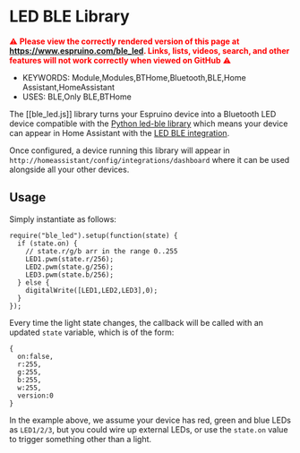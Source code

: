 <!--- Copyright (c) 2024 Gordon Williams, Pur3 Ltd. See the file LICENSE for copying permission. -->
LED BLE Library
===============

<span style="color:red">:warning: **Please view the correctly rendered version of this page at https://www.espruino.com/ble_led. Links, lists, videos, search, and other features will not work correctly when viewed on GitHub** :warning:</span>

* KEYWORDS: Module,Modules,BTHome,Bluetooth,BLE,Home Assistant,HomeAssistant
* USES: BLE,Only BLE,BTHome


The [[ble_led.js]] library turns your Espruino device into a Bluetooth LED device compatible with the [Python led-ble library](https://github.com/Bluetooth-Devices/led-ble/blob/main/src/led_ble/led_ble.py)
which means your device can appear in Home Assistant with the [LED BLE integration](https://www.home-assistant.io/integrations/led_ble/).

Once configured, a device running this library will appear in `http://homeassistant/config/integrations/dashboard` where it can be used alongside all your other devices.


Usage
-----

Simply instantiate as follows:

```JS
require("ble_led").setup(function(state) {
  if (state.on) {
    // state.r/g/b arr in the range 0..255
    LED1.pwm(state.r/256);
    LED2.pwm(state.g/256);
    LED3.pwm(state.b/256);
  } else {
    digitalWrite([LED1,LED2,LED3],0);
  }
});
```

Every time the light state changes, the callback will be called with an updated `state` variable, which is of the form:

```JS
{
  on:false,
  r:255,
  g:255,
  b:255,
  w:255,
  version:0
}
```

In the example above, we assume your device has red, green and blue LEDs as `LED1/2/3`, but you could wire up external LEDs, or use the `state.on` value to trigger something other than a light.